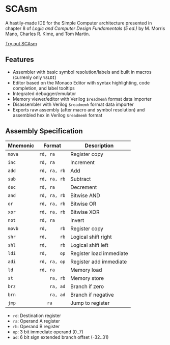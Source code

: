 # SCAsm

A hastily-made IDE for the Simple Computer architecture presented in chapter 8 of *Logic and Computer Design Fundamentals (5 ed.)* by M. Morris Mano, Charles R. Kime, and Tom Martin.

[Try out SCAsm](https://nununoisy.github.io/scasm/index.html)

## Features

- Assembler with basic symbol resolution/labels and built in macros (currenly only `%SLDI`)
- Editor based on the Monaco Editor with syntax highlighting, code completion, and label tooltips
- Integrated debugger/emulator
- Memory viewer/editor with Verilog `$readmemh` format data importer
- Disassembler with Verilog `$readmemh` format data importer
- Exports raw assembly (after macro and symbol resolution) and assembled hex in Verilog `$readmemh` format

## Assembly Specification

| Mnemonic | Format       | Description             |
|----------|--------------|-------------------------|
| `mova`   | `rd, ra    ` | Register copy           |
| `inc`    | `rd, ra    ` | Increment               |
| `add`    | `rd, ra, rb` | Add                     |
| `sub`    | `rd, ra, rb` | Subtract                |
| `dec`    | `rd, ra    ` | Decrement               |
| `and`    | `rd, ra, rb` | Bitwise AND             |
| `or`     | `rd, ra, rb` | Bitwise OR              |
| `xor`    | `rd, ra, rb` | Bitwise XOR             |
| `not`    | `rd, ra    ` | Invert                  |
| `movb`   | `rd,     rb` | Register copy           |
| `shr`    | `rd,     rb` | Logical shift right     |
| `shl`    | `rd,     rb` | Logical shift left      |
| `ldi`    | `rd,     op` | Register load immediate |
| `adi`    | `rd, ra, op` | Register add immediate  |
| `ld`     | `rd, ra    ` | Memory load             |
| `st`     | `    ra, rb` | Memory store            |
| `brz`    | `    ra, ad` | Branch if zero          |
| `brn`    | `    ra, ad` | Branch if negative      |
| `jmp`    | `    ra    ` | Jump to register        |

- `rd`: Destination register
- `ra`: Operand A register
- `rb`: Operand B register
- `op`: 3 bit immediate operand (0..7)
- `ad`: 6 bit sign extended branch offset (-32..31)